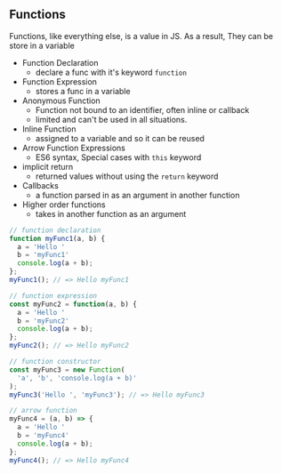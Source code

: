 ## Functions
Functions, like everything else, is a value in JS. As a result, They can be store in a variable
  * Function Declaration
      * declare a func with it's keyword `function`
  * Function Expression
      * stores a func in a variable
  * Anonymous Function
      * Function not bound to an identifier, often inline or callback
      * limited and can't be used in all situations.
  * Inline Function
      * assigned to a variable and so it can be reused
  * Arrow Function Expressions
      * ES6 syntax, Special cases with `this` keyword
  * implicit return
      * returned values without using the `return` keyword
  * Callbacks
      * a function parsed in as an argument in another function
  * Higher order functions
    * takes in another function as an argument
```js
// function declaration
function myFunc1(a, b) {
  a = 'Hello '
  b = 'myFunc1'
  console.log(a + b);
};
myFunc1(); // => Hello myFunc1

// function expression
const myFunc2 = function(a, b) {
  a = 'Hello '
  b = 'myFunc2'
  console.log(a + b);
};
myFunc2(); // => Hello myFunc2

// function constructor
const myFunc3 = new Function(
  'a', 'b', 'console.log(a + b)'
);
myFunc3('Hello ', 'myFunc3'); // => Hello myFunc3

// arrow function
myFunc4 = (a, b) => {
  a = 'Hello '
  b = 'myFunc4'
  console.log(a + b);
};
myFunc4(); // => Hello myFunc4
```